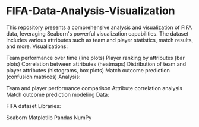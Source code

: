 # FIFA-Data-Analysis-Visualization
This repository presents a comprehensive analysis and visualization of FIFA data, leveraging Seaborn's powerful visualization capabilities. The dataset includes various attributes such as team and player statistics, match results, and more.
Visualizations:

Team performance over time (line plots)
Player ranking by attributes (bar plots)
Correlation between attributes (heatmaps)
Distribution of team and player attributes (histograms, box plots)
Match outcome prediction (confusion matrices)
Analysis:

Team and player performance comparison
Attribute correlation analysis
Match outcome prediction modeling
Data:

FIFA dataset
Libraries:

Seaborn
Matplotlib
Pandas
NumPy
